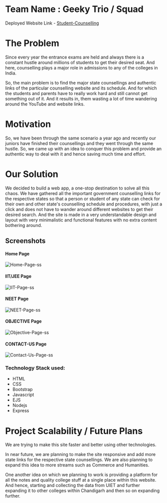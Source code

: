 # Team Name : Geeky Trio / Squad

Deployed Website Link - [Student-Counselling](http://app-442dfdc8-57a1-4ecd-882b-9f918a319f81.cleverapps.io/)

# The Problem
Since every year the entrance exams are held and always there is a constant hustle around millions of students to get their desired seat. And here, counselling plays a major role in admissions to any of the colleges in India.

So, the main problem is to find the major state counsellings and authentic links of the particular counselling website and its schedule. And for which the students and parents have to really work hard and still cannot get something out of it. And it results in, them wasting a lot of time wandering around the YouTube and website links.

# Motivation
So, we have been through the same scenario a year ago and recently our juniors have finished their counsellings and they went through the same hustle. So, we came up with an idea to conquer this problem and provide an authentic way to deal with it and hence saving much time and effort.

# Our Solution
We decided to build a web app, a one-stop destination to solve all this chaos. We have gathered all the important government counselling links for the respective states so that a person or student of any state can check for their own and other state's counselling schedule and procedures, with just a click and does not have to wander around different websites to get their desired search. And the site is made in a very understandable design and layout with very minimalistic and functional features with no extra content bothering around.


## Screenshots
#### Home Page
![Home-Page-ss](https://user-images.githubusercontent.com/84590758/212461516-999c7dc0-b4e4-45ef-be10-467f990fb331.png)



#### IIT/JEE Page
![IIT-Page-ss](https://user-images.githubusercontent.com/84590758/212461510-945e88e7-16e4-4e19-a808-a9757679b45d.png)



#### NEET Page
![NEET-Page-ss](https://user-images.githubusercontent.com/84590758/212461505-5707c062-cb7c-4448-b05a-6e9bef46571d.png)


#### OBJECTIVE Page
![Objective-Page-ss](https://user-images.githubusercontent.com/84590758/212461429-a830c379-3d13-46a2-89f0-a155a31fd83a.png)

#### CONTACT-US Page
![Contact-Us-Page-ss](https://user-images.githubusercontent.com/84590758/212461401-713679ab-0d0d-4887-b24c-61638cc237b1.png)




### Technology Stack used:
- HTML
- CSS
- Bootstrap
- Javascript
- EJS
- Nodejs
- Express

 
# Project Scalability / Future Plans
We are trying to make this site faster and better using other technologies.

In near future, we are planning to make the site responsive and add more state links for the respective state counsellings. We are also planning to expand this idea to more streams such as Commerce and Humanities. 

One another idea on which we planning to work is providing a platform for all the notes and quality college stuff at a single place within this website. And hence, starting and collecting the data from UIET and further expanding it to other colleges within Chandigarh and then so on expanding further.
